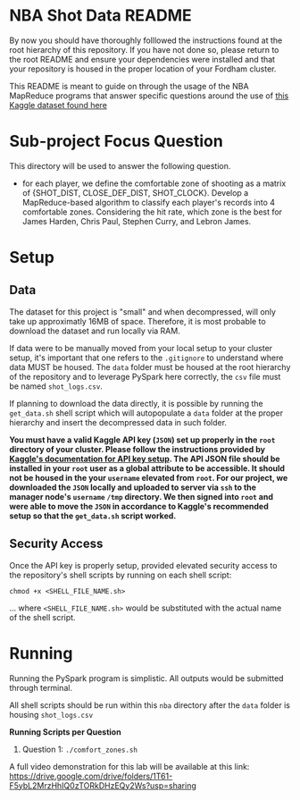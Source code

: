 
# NBA Shot Data README

By now you should have thoroughly folllowed the instructions found at the root hierarchy of this repository. If you have not done so, please return to the root README and ensure your dependencies were installed and that your repository is housed in the proper location of your Fordham cluster. 

This README is meant to guide on through the usage of the NBA MapReduce programs that answer specific questions around the use of [this Kaggle dataset found here](https://www.kaggle.com/datasets/dansbecker/nba-shot-logs)

# Sub-project Focus Question

This directory will be used to answer the following question.

- for each player, we define the comfortable zone of shooting as a matrix of {SHOT_DIST, CLOSE_DEF_DIST, SHOT_CLOCK}. Develop a MapReduce-based algorithm to classify each player's records into 4 comfortable zones. Considering the hit rate, which zone is the best for James Harden, Chris Paul, Stephen Curry, and Lebron James. 

# Setup

## Data
The dataset for this project is "small" and when decompressed, will only take up approximatly 16MB of space. Therefore, it is most probable to download the dataset and run locally via RAM.

If data were to be manually moved from your local setup to your cluster setup, it's important that one refers to the `.gitignore` to understand where data MUST be housed. The `data` folder must be housed at the root hierarchy of the repository and to leverage PySpark here correctly, the `csv` file must be named `shot_logs.csv`.

If planning to download the data directly, it is possible by running the `get_data.sh` shell script which will autopopulate a `data` folder at the proper hierarchy and insert the decompressed data in such folder. 

**You must have a valid Kaggle API key (`JSON`) set up properly in the `root` directory of your cluster. Please follow the instructions provided by [Kaggle's documentation for API key setup](https://www.kaggle.com/docs/api). The API JSON file should be installed in your `root` user as a global attribute to be accessible. It should not be housed in the your `username` elevated from `root`. For our project, we downloaded the `JSON` locally and uploaded to server via `ssh` to the manager node's `username` `/tmp` directory. We then signed into `root` and were able to move the `JSON` in accordance to Kaggle's recommended setup so that the `get_data.sh` script worked.**

## Security Access

Once the API key is properly setup, provided elevated security access to the repository's shell scripts by running on each shell script:

```
chmod +x <SHELL_FILE_NAME.sh>
```

... where `<SHELL_FILE_NAME.sh>` would be substituted with the actual name of the shell script. 


# Running

Running the PySpark program is simplistic. All outputs would be submitted through terminal. 

All shell scripts should be run within this `nba` directory after the `data` folder is housing `shot_logs.csv` 

**Running Scripts per Question**

1) Question 1: `./comfort_zones.sh`

A full video demonstration for this lab will be available at this link:
https://drive.google.com/drive/folders/1T61-F5ybL2MrzHhIQ0zTORkDHzEQy2Ws?usp=sharing

